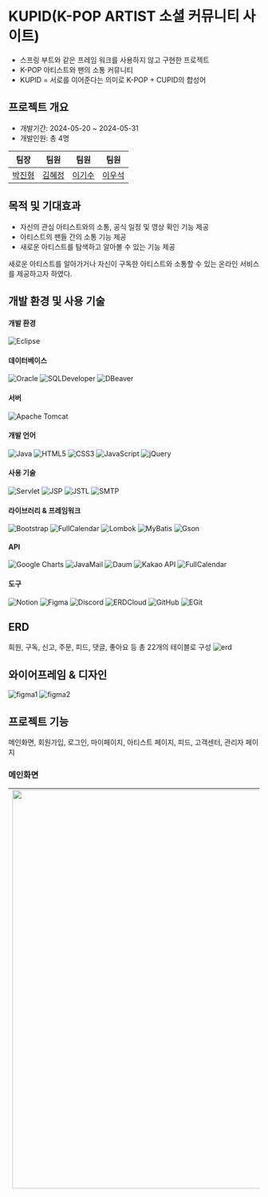 # KUPID(K-POP ARTIST 소셜 커뮤니티 사이트)

* 스프링 부트와 같은 프레임 워크를 사용하지 않고 구현한 프로젝트
* K-POP 아티스트와 팬의 소통 커뮤니티
* KUPID = 서로를 이어준다는 의미로 K-POP + CUPID의 합성어

## 프로젝트 개요

- 개발기간: 2024-05-20 ~ 2024-05-31
- 개발인원: 총 4명

| 팀장 | 팀원 | 팀원 | 팀원 |
| --- | --- | --- | --- |
| [박진형](https://github.com/JinHyung-dev) | [김혜정](https://github.com/kimhyejeongd) | [이기수](https://github.com/Kisoo123) | [이우석](https://github.com/lws9) |

## 목적 및 기대효과

- 자신의 관심 아티스트와의 소통, 공식 일정 및 영상 확인 기능 제공
- 아티스트의 팬들 간의 소통 기능 제공
- 새로운 아티스트를 탐색하고 알아볼 수 있는 기능 제공

새로운 아티스트를 알아가거나 자신이 구독한 아티스트와 소통할 수 있는 온라인 서비스를 제공하고자 하였다.

## 개발 환경 및 사용 기술
#### 개발 환경
![Eclipse](https://img.shields.io/badge/Eclipse-2C2255?style=flat-square&logo=eclipse&logoColor=white)
#### 데이터베이스
![Oracle](https://img.shields.io/badge/Oracle-F80000?style=flat-square&logo=oracle&logoColor=white) ![SQLDeveloper](https://img.shields.io/badge/SQL%20Developer-2E86C1?style=flat-square) ![DBeaver](https://img.shields.io/badge/DBeaver-372923?style=flat-square&logo=dbeaver&logoColor=white)
#### 서버
![Apache Tomcat](https://img.shields.io/badge/Apache%20Tomcat-F8DC75?style=flat-square&logo=apache-tomcat&logoColor=black)
#### 개발 언어
![Java](https://img.shields.io/badge/Java-007396?style=flat-square&logo=java&logoColor=white)
![HTML5](https://img.shields.io/badge/HTML5-E34F26?style=flat-square&logo=html5&logoColor=white)
![CSS3](https://img.shields.io/badge/CSS3-1572B6?style=flat-square&logo=css3&logoColor=white)
![JavaScript](https://img.shields.io/badge/JavaScript-F7DF1E?style=flat-square&logo=javascript&logoColor=black)
![jQuery](https://img.shields.io/badge/jQuery-0769AD?style=flat-square&logo=jquery&logoColor=white)
#### 사용 기술
![Servlet](https://img.shields.io/badge/Servlet-4285F4?style=flat-square)
![JSP](https://img.shields.io/badge/JSP-FF7800?style=flat-square)
![JSTL](https://img.shields.io/badge/JSTL-1B6AC6?style=flat-square)
![SMTP](https://img.shields.io/badge/SMTP-44546A?style=flat-square)
#### 라이브러리 & 프레임워크
![Bootstrap](https://img.shields.io/badge/Bootstrap-7952B3?style=flat-square&logo=bootstrap&logoColor=white) 
![FullCalendar](https://img.shields.io/badge/FullCalendar-0071BC?style=flat-square&logo=google&logoColor=white) 
![Lombok](https://img.shields.io/badge/Lombok-FF8800?style=flat-square&&logoColor=white) 
![MyBatis](https://img.shields.io/badge/MyBatis-DC382D?style=flat-square&logo=mybatis&logoColor=white) 
![Gson](https://img.shields.io/badge/Gson-FFCA28?style=flat-square)
#### API
![Google Charts](https://img.shields.io/badge/Google%20Charts-4285F4?style=flat-square&logo=google&logoColor=white)
![JavaMail](https://img.shields.io/badge/JavaMail-007396?style=flat-square)
![Daum](https://img.shields.io/badge/Daum%20주소검색-F0254F?style=flat-square)
![Kakao API](https://img.shields.io/badge/Kakao%20API-FFCD00?style=flat-square&logo=kakao&logoColor=black)
![FullCalendar](https://img.shields.io/badge/FullCalendar-3F51B5?style=flat-square)
#### 도구
![Notion](https://img.shields.io/badge/Notion-000000?style=flat-square&logo=notion&logoColor=white)
![Figma](https://img.shields.io/badge/Figma-F24E1E?style=flat-square&logo=figma&logoColor=white)
![Discord](https://img.shields.io/badge/Discord-5865F2?style=flat-square&logo=discord&logoColor=white)
![ERDCloud](https://img.shields.io/badge/ERDCloud-FF9800?style=flat-square)
![GitHub](https://img.shields.io/badge/GitHub-181717?style=flat-square&logo=github&logoColor=white)
![EGit](https://img.shields.io/badge/EGit-F05032?style=flat-square&logo=git&logoColor=white)

## ERD
회원, 구독, 신고, 주문, 피드, 댓글, 좋아요 등 총 22개의 테이블로 구성
![erd](assets/erd.png)

## 와이어프레임 & 디자인
![figma1](assets/figma1.png)
![figma2](assets/figma2.png)

## 프로젝트 기능
메인화면, 회원가입, 로그인, 마이페이지, 아티스트 페이지, 피드, 고객센터, 관리자 페이지
### 메인화면
<table>
  <tr>
    <td style="vertical-align: top;"> 
      <img src="assets/1.png" width="800px"/> </td>
    <td style="vertical-align: top;">
<b>상단 배너</b><br>

- 현재 이벤트 중인 배너 노출(회전)됩니다.

**구독 아티스트 / 전체 아티스트 출력**

- 구독 아티스트 카드 클릭시 아티스트 커뮤니티로 이동합니다.
- 구독하지 않은 아티스트 카드 클릭시 해당 아티스트 페이지로 이동합니다.

**아티스트 검색**

- 등록된 모든 아티스트 그룹의 이름을 검색하여 입력값이 포함된 아티스트 조회
  ![1-1](assets/1-1.png)
</td>
  </tr>
</table>

### 회원가입
<table>
  <tr>
    <td style="vertical-align: top;"> 
      <img src="assets/3.png" width="800px"/> </td>
    <td style="vertical-align: top;">
<b>입력값 유효성 검증</b><br>

- 사용자가 입력한 입력값을 검증하고 필수 정보가 없으면 회원가입 요청이 전송되지 않습니다.
- 입력값을 검증하여 특수문자 오입력을 방지합니다.
- 비밀번호 입력란의 값을 확인하고 생성 규칙에 부합하는지 확인하고 결과를 출력합니다.
- 비밀번호 확인란의 값을 확인하고 일치 여부를 확입합니다.
</td>
  </tr>
  <tr>
    <td style="vertical-align: top;"> 
      <img src="assets/3-1.png" width="300px"/> </td>
    <td style="vertical-align: top;">
<b>이메일 검증</b><br>

- 입력한 이메일 값으로 인증 메일을 발송하고, 인증번호를 받습니다.
- 인증이 완료되면 수정이 불가능하도록 바뀝니다.
</td>
  </tr>
  <tr>
    <td style="vertical-align: top;"> 
      <img src="assets/3-2.png" width="300px"/> </td>
    <td style="vertical-align: top;">
<b>주소검증</b><br>

- 주소는 직접 작성할 수 없도록 되어있으며 주소 검색 api 팝업으로 주소를 선택한 값으로 채워집니다..
</td>
  </tr>
</table>

### 로그인
<table>
  <tr>
    <td style="vertical-align: top;"> <img src="assets/2.png" width="800px"/> </td>
    <td style="vertical-align: top;">
<b>아이디 저장</b><br>

- 브라우저 쿠키에 로그인 성공했던 아이디를 저장하여 다음 로그인시 저장된 아이디로 자동 완성됩니다.

**소셜 로그인**

- 카카오 api를 활용하여 카카오톡으로 로그인하거나 계정정보를 입력받아 회원 인증을 진행합니다.
- 회원 db를 조회하여 동일한 카카오 계정으로 이미 가입된 회원이면 로그인이 바로 진행되며, 가입되지 않은 회원이면 회원가입 화면으로 이동합니다.
</td>
  </tr>
</table>

### 마이페이지
<table>
  <tr>
    <td style="vertical-align: top;"> <img src="assets/4-1.png" width="800px"/> </td>
    <td style="vertical-align: top;">
<b>내 프로필</b><br>

- 회원의 프로필 사진과 닉네임, 소개 정보, 구독한 아티스트 확인 및 수정 가능합니다.
- 사진 변경을 통해 로컬에서 선택한 사진으로 회원 사진을 변경할 수 있습니다.
- 닉네임은 중복 확인을 위해 DB 회원 테이블의 닉네임 컬럼을 조회하고 중복값이 없어야 수정 가능합니다.
</td>
  </tr>
  <tr>
    <td style="vertical-align: top;"> <img src="assets/4-2.png" width="800px"/> </td>
    <td style="vertical-align: top;">
<b>내 정보</b><br>

- 아이디를 제외하고 이름, 비밀번호, 연락처, 이메일, 주소를 변경할 수 있습니다.
- 이메일 검증을 통해 새로운 이메일 주소로 인증번호를 발송받고 인증하여야 최종 수정이 완료됩니다.
</td>
  </tr>
  <tr>
    <td style="vertical-align: top;"> <img src="assets/4-3.png" width="800px"/> </td>
    <td style="vertical-align: top;">
<b>내 활동</b><br>

- 자신이 아티스트 피드에 남긴 글 조회, 수정, 삭제가 가능합니다.
- 해당 글의 댓글 수와 좋아요 수를 함께 확인할 수 있습니다.
</td>
  </tr>
</table>

### 아티스트 페이지
<table>
  <tr>
    <td style="vertical-align: top;"> <img src="assets/5-1.png" width="800px"/> </td>
    <td style="vertical-align: top;">
      <ul>
        <li>화면 상단 아티스트 대표 영상 노출</li>
        <li>플로팅 버튼 클릭을 통해 해당 아티스티의 멤버십 가입과 구독 가능</li>
      </ul>
</td>
  </tr>
  <tr>
    <td style="vertical-align: top;"> <img src="assets/5-2.png" width="800px"/> </td>
    <td style="vertical-align: top;">
      <ul>
        <li>아티스트 그룹에 대한 설명과 멤버별 프로필을 통한 설명</li>
        <li>해당 아티스트의 공식 미디어 영상 노출</li>
      </ul>
</td>
  </tr>
  <tr>
    <td style="vertical-align: top;"> <img src="assets/5-3.png" width="800px"/> </td>
    <td style="vertical-align: top;">
      <ul>
        <li>해당 아티스트 멤버십을 가입한 회원만 멤버십 전용 영상과 아티스트 일정을 자세히 볼 수 있음</li>
        <li>멤버십 가입 버튼 클릭 시, 멤버십 구매 화면으로 이동</li>
        <img src="assets/5-4.png" width="500px"/>
      </ul>
</td>
  </tr>
</table>

### 피드
<table>
  <tr>
    <td style="vertical-align: top;">
      <img src="assets/6.png" width="800"/>
    </td>
    <td style="vertical-align: top;">
      <li>해당 아티스트에 대한 피드 글 목록 조회(무한스크롤)</li>
      <li>새로운 피드 글 작성, 댓글 작성, 좋아요 기능</li>
      <li>본인이 쓴 글이 아닌 경우 신고 가능</li>
    </td>
  </tr>
</table>

### 고객센터
<table>
  <tr>
    <td style="vertical-align: top;"> <img src="assets/7-1.png" width="800px"/> </td>
    <td style="vertical-align: top;">
      <b>고객센터 메인화면</b>
      <ul>
        <li>FAQ, 문의하기 페이지로 연결</li>
      </ul>
</td>
  </tr>
  <tr>
    <td style="vertical-align: top;"> <img src="assets/7-2.png" width="800px"/> </td>
    <td style="vertical-align: top;">
      <b>카테고리별 FAQ 질문 및 답변 확인</b>
      <ul>
        <li>키워드 검색을 통해 빠른 조회</li>
        <li>카테고리별 FAQ 조회</li>
      </ul>
</td>
  </tr>
  <tr>
    <td style="vertical-align: top;"> <img src="assets/7-3.png" width="800px"/> </td>
    <td style="vertical-align: top;">
      <b>1:1 문의하기</b>
      <ul>
        <li>파일을 첨부할 수 있는 1:1 문의글 작성</li>
      </ul>
</td>
  </tr>
</table>

### 관리자 페이지
<table>
  <tr>
    <td style="vertical-align: top;"> <img src="assets/8-1.png" width="800px"/> </td>
    <td style="vertical-align: top;">
      <b>대시보드</b>
      <ul>
        <li>현재 회원 수를 확인</li>
        <li>구글차트 API를 사용하여 동적으로 차트와 숫자가 변화</li>
      </ul>
</td>
  </tr>
  <tr>
    <td style="vertical-align: top;"> <img src="assets/8-2.png" width="800px"/> </td>
    <td style="vertical-align: top;">
      <b>신고 접수 목록</b>
      <ul>
        <li>신고 접수 내역 확인</li>
        <li>신고회원 아이디,신고 카테고리 검색 기능</li>
        <li>해당 신고의 처리 버튼을 통해 신고 처리 진행</li>
      </ul>
</td>
  </tr>
  <tr>
    <td style="vertical-align: top;"> <img src="assets/8-3.png" width="800px"/> </td>
    <td style="vertical-align: top;">
    <b>신고 처리</b>
      <ul>
        <li>신고 상세 내용을 확인하고 대상 회원에게 정지,탈퇴,패스 중 패널티를 선택하여 부여</li>
        <li>처리 후 처리날짜와 처리결과가 추가되고 JOB SCHEDUAL과 PROCEDURE를 사용해 정지되면 5일동안 로그인 불가 후 자동으로 다시 사용할 수 있게 됨</li>
      </ul>
</td>
  </tr>
   <tr>
    <td style="vertical-align: top;"> 
      <img src="assets/8-4.png" width="800px"/> 
      <img src="assets/8-5.png" width="800px"/> </td>
    <td style="vertical-align: top;">
    <b>공지사항 관리</b>
      <ul>
        <li>공지사항을 등록, 수정, 삭제</li>
      </ul>
    </td>
  </tr>
  <tr>
    <td style="vertical-align: top;"> 
      <img src="assets/8-6.png" width="800px"/> 
      <img src="assets/8-7.png" width="800px"/> 
      <img src="assets/8-8.png" width="800px"/> 
    </td>
    <td style="vertical-align: top;">
    <b>아티스트 관리</b>
      <ul>
        <li>아티스트(개인) 또는 그룹(단체) 등록, 수정, 삭제</li>
      </ul>
    </td>
  </tr>
</table>